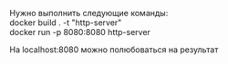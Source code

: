 Нужно выполнить следующие команды:  
docker build . -t "http-server"  
docker run -p 8080:8080 http-server  

На localhost:8080 можно полюбоваться на результат  
